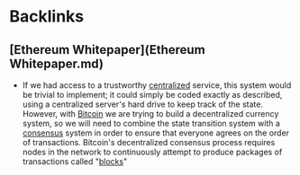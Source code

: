 
# Backlinks
## [Ethereum Whitepaper](Ethereum Whitepaper.md)
- If we had access to a trustworthy [centralized](centralized.md) service, this system would be trivial to implement; it could simply be coded exactly as described, using a centralized server's hard drive to keep track of the state. However, with [Bitcoin](Bitcoin.md) we are trying to build a decentralized currency system, so we will need to combine the state transition system with a [consensus](consensus.md) system in order to ensure that everyone agrees on the order of transactions. Bitcoin's decentralized consensus process requires nodes in the network to continuously attempt to produce packages of transactions called "[blocks](blocks.md)"

